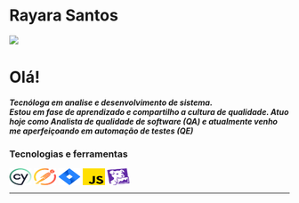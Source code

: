 <h1>Rayara Santos</h1> 
 <div> 
   <a href="https://www.linkedin.com/in/rayara-santos" target="_blank"><img src="https://img.shields.io/badge/-LinkedIn-%230077B5?style=for-the-badge&logo=linkedin&logoColor=white" target="_blank"></a> 
</div>

<h1>Olá!</h1> 
<h5>Tecnóloga em analise e desenvolvimento de sistema. <br>
Estou em fase de aprendizado e compartilho a cultura de qualidade. Atuo hoje como Analista de qualidade de software (QA) e atualmente venho me aperfeiçoando em automação de testes (QE) </h5> 

<h3>Tecnologias e ferramentas</h3>
<div style="display: inline_block">
<img align="center" alt="-Csharp" height="30" width="40" src="img/cypress.png"/>
<img align="center" alt="-Csharp" height="30" width="40" src="img/postman.png"/>
<img align="center" alt="-Csharp" height="30" width="40" src="img/jira.png"/>
<img align="center" alt="-Csharp" height="30" width="40" src="img/js.png"/>
<img align="center" alt="-Csharp" height="30" width="40" src="img/datadog.png"/>


</div>
 
 <hr>
 
 

